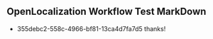 ## OpenLocalization Workflow Test MarkDown
* 355debc2-558c-4966-bf81-13ca4d7fa7d5 thanks!

<!--HONumber=Jul16_HO3-->


